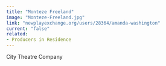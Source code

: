 ```yaml
---
title: "Monteze Freeland"
image: "Monteze-Freeland.jpg"
link: "newplayexchange.org/users/28364/amanda-washington"
current: "false"
related:
- Producers in Residence
---
```


City Theatre Company

